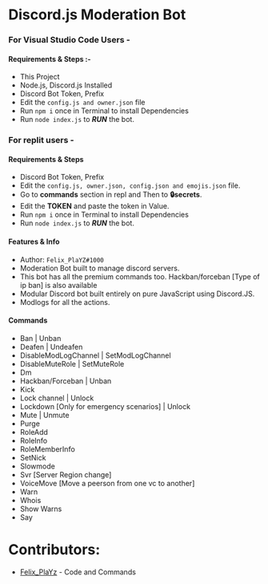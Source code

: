 # Discord.js Moderation Bot

### For Visual Studio Code Users -
#### Requirements & Steps :-
* This Project
* Node.js, Discord.js Installed
* Discord Bot Token, Prefix
* Edit the `config.js and owner.json` file
* Run `npm i` once in Terminal to install Dependencies
* Run `node index.js` to ***RUN*** the bot.

### For replit users -
#### Requirements & Steps
* Discord Bot Token, Prefix
* Edit the `config.js, owner.json, config.json and emojis.json` file.
* Go to **commands** section in repl and Then to **🔒secrets**.
* Edit the **TOKEN** and paste the token in Value.
* Run `npm i` once in Terminal to install Dependencies
* Run `node index.js` to ***RUN*** the bot.


#### Features & Info
* Author: `Felix_PlaYZ#1000`
* Moderation Bot built to manage discord servers.
* This bot has all the premium commands too. Hackban/forceban [Type of ip ban] is also available
* Modular Discord bot built entirely on pure JavaScript using Discord.JS.
* Modlogs for all the actions.

#### Commands
* Ban | Unban
* Deafen | Undeafen
* DisableModLogChannel | SetModLogChannel
* DisableMuteRole | SetMuteRole
* Dm
* Hackban/Forceban | Unban
* Kick
* Lock channel | Unlock
* Lockdown [Only for emergency scenarios] | Unlock
* Mute | Unmute
* Purge
* RoleAdd
* RoleInfo
* RoleMemberInfo
* SetNick
* Slowmode
* Svr [Server Region change]
* VoiceMove [Move a peerson from one vc to another]
* Warn
* Whois
* Show Warns
* Say

# Contributors:
 * [Felix_PlaYz](https://github.com/gtagamermods) - Code and Commands
